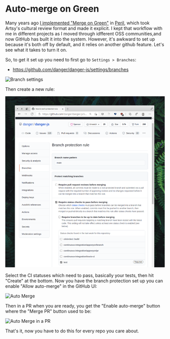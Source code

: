 # Auto-merge on Green

Many years ago [I implemented "Merge on Green"](https://twitter.com/orta/status/991742825476878336) in [Peril](https://artsy.github.io/blog/2017/09/04/Introducing-Peril/), which took Artsy's cultural review format and made it explicit.  I kept that workflow with me in different projects as I moved through idfferent OSS communities,and now GitHub has built it into the system. However, it's awkward to set up because it's both off by default, and it relies on another github feature. Let's see what it takes to turn it on.

So, to get it set up you need to first go to `Settings > Branches`:

- https://github.com/danger/danger-js/settings/branches

![Branch settings](/notes/assets/img/branches.png)

Then create a new rule:

![Branch settings](/assets/img/branch-protect.png)

Select the CI statuses which need to pass, basically your tests, then hit "Create" at the bottom. Now you have the branch protection set up you can enable "Allow auto-merge" in the GitHub UI:

![Auto Merge](../../assets/img/auto-merge.png)

Then in a PR when you are ready, you get the "Enable auto-merge" button where the "Merge PR" button used to be:

![Auto Merge in a PR](../../assets/img/pr-auto-merge.png)

That's it, now you have to do this for every repo you care about. 